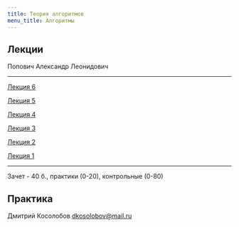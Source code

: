 ```yaml
---
title: Теория алгоритмов
menu_title: Алгоритмы
---
```


## Лекции

Попович Александр Леонидович

---
[Лекция 6](lectures/6)

[Лекция 5](lectures/5)

[Лекция 4](lectures/4)

[Лекция 3](lectures/3)

[Лекция 2](lectures/2)

[Лекция 1](lectures/1)

---

Зачет - 40 б., практики (0-20), контрольные (0-80)



## Практика

Дмитрий Косолобов dkosolobov@mail.ru